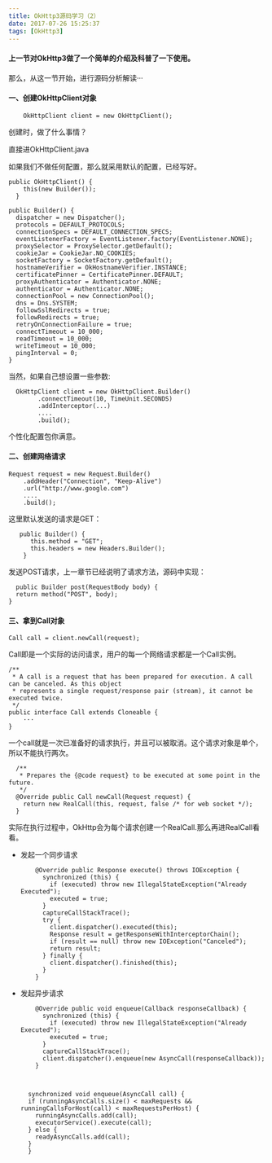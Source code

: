 ```yaml
---
title: OkHttp3源码学习（2）
date: 2017-07-26 15:25:37
tags: [OkHttp3]
---
```


#### 上一节对OkHttp3做了一个简单的介绍及科普了一下使用。

那么，从这一节开始，进行源码分析解读···


#### 一、创建OkHttpClient对象
	
		OkHttpClient client = new OkHttpClient();
创建时，做了什么事情？

直接进OkHttpClient.java 

如果我们不做任何配置，那么就采用默认的配置，已经写好。

	public OkHttpClient() {
	    this(new Builder());
	  }
	  
	public Builder() {
      dispatcher = new Dispatcher();
      protocols = DEFAULT_PROTOCOLS;
      connectionSpecs = DEFAULT_CONNECTION_SPECS;
      eventListenerFactory = EventListener.factory(EventListener.NONE);
      proxySelector = ProxySelector.getDefault();
      cookieJar = CookieJar.NO_COOKIES;
      socketFactory = SocketFactory.getDefault();
      hostnameVerifier = OkHostnameVerifier.INSTANCE;
      certificatePinner = CertificatePinner.DEFAULT;
      proxyAuthenticator = Authenticator.NONE;
      authenticator = Authenticator.NONE;
      connectionPool = new ConnectionPool();
      dns = Dns.SYSTEM;
      followSslRedirects = true;
      followRedirects = true;
      retryOnConnectionFailure = true;
      connectTimeout = 10_000;
      readTimeout = 10_000;
      writeTimeout = 10_000;
      pingInterval = 0;
    }
    
    
  当然，如果自己想设置一些参数:
  
	  OkHttpClient client = new OkHttpClient.Builder()  
	        .connectTimeout(10, TimeUnit.SECONDS)
	        .addInterceptor(...)
	        ....
	        .build();
	        
 个性化配置包你满意。
 
 
#### 二、创建网络请求


	Request request = new Request.Builder()  
        .addHeader("Connection", "Keep-Alive")
        .url("http://www.google.com")
        ....
        .build();
        
  这里默认发送的请求是GET：
  
	   public Builder() {
	      this.method = "GET";
	      this.headers = new Headers.Builder();
	    }
	    

发送POST请求，上一章节已经说明了请求方法，源码中实现：

	  public Builder post(RequestBody body) {
      return method("POST", body);
    }
    
    
#### 三、拿到Call对象

	Call call = client.newCall(request);
	
Call即是一个实际的访问请求，用户的每一个网络请求都是一个Call实例。

	/**
	 * A call is a request that has been prepared for execution. A call can be canceled. As this object
	 * represents a single request/response pair (stream), it cannot be executed twice.
	 */
	public interface Call extends Cloneable {
		···
	}
	
一个call就是一次已准备好的请求执行，并且可以被取消。这个请求对象是单个，所以不能执行两次。
        
	  /**
	   * Prepares the {@code request} to be executed at some point in the future.
	   */
	  @Override public Call newCall(Request request) {
	    return new RealCall(this, request, false /* for web socket */);
	  }
	  
实际在执行过程中，OkHttp会为每个请求创建一个RealCall.那么再进RealCall看看。


* 发起一个同步请求

		
		  @Override public Response execute() throws IOException {
		    synchronized (this) {
		      if (executed) throw new IllegalStateException("Already Executed");
		      executed = true;
		    }
		    captureCallStackTrace();
		    try {
		      client.dispatcher().executed(this);
		      Response result = getResponseWithInterceptorChain();
		      if (result == null) throw new IOException("Canceled");
		      return result;
		    } finally {
		      client.dispatcher().finished(this);
		    }
		  }
		  
		  
* 发起异步请求


		  @Override public void enqueue(Callback responseCallback) {
		    synchronized (this) {
		      if (executed) throw new IllegalStateException("Already Executed");
		      executed = true;
		    }
		    captureCallStackTrace();
		    client.dispatcher().enqueue(new AsyncCall(responseCallback));
		  }
		  
		  
	  
		synchronized void enqueue(AsyncCall call) {
		if (runningAsyncCalls.size() < maxRequests && runningCallsForHost(call) < maxRequestsPerHost) {
		  runningAsyncCalls.add(call);
		  executorService().execute(call);
		} else {
		  readyAsyncCalls.add(call);
		}
		}
    

